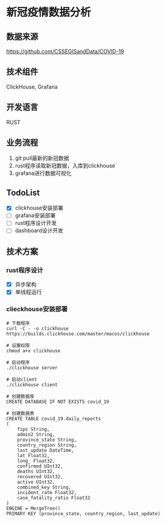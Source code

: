 # 新冠疫情数据分析
## 数据来源
https://github.com/CSSEGISandData/COVID-19
## 技术组件
ClickHouse, Grafana
## 开发语言
RUST
## 业务流程
1. git pull最新的新冠数据
2. rust程序读取新冠数据，入库到clickhouse
3. grafana进行数据可视化

## TodoList
- [x] clickhouse安装部署
- [ ] grafana安装部署
- [ ] rust程序设计开发
- [ ] dashboard设计开发
## 技术方案
### rust程序设计
- [x] 异步架构
- [x] 单线程运行

### clieckhouse安装部署
```
# 下载程序
curl -C - -o clickhouse https://builds.clickhouse.com/master/macos/clickhouse

# 设置权限
chmod a+x clickhouse

# 启动程序
./clickhouse server

# 启动client
./clickhouse client

# 创建数据库
CREATE DATABASE IF NOT EXISTS covid_19

# 创建数据表
CREATE TABLE covid_19.daily_reports
(
    fips String,
    admin2 String,
    province_state String,
    country_region String,
    last_update DateTime,
    lat Float32,
    long_ Float32,
    confirmed UInt32,
    deaths UInt32,
    recovered UInt32,
    active UInt32,
    combined_key String,
    incident_rate Float32,
    case_fatality_ratio Float32
)
ENGINE = MergeTree()
PRIMARY KEY (province_state, country_region, last_update)
```
